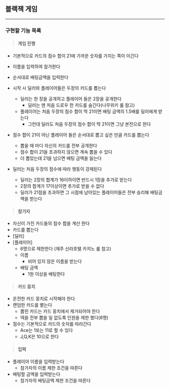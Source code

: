 ## 블랙잭 게임

---

### 구현할 기능 목록

> #### 게임 진행

- 기본적으로 카드의 점수 합이 21에 가까운 숫자를 가지는 쪽이 이긴다
- 이름을 입력하여 참가한다
- 순서대로 배팅금액을 입력한다
- 시작 시 딜러와 플레이어들은 두장의 카드를 뽑는다
  - 딜러는 한 장을 공개하고 플레이어 들은 2장을 공개한다
    - 딜러는 맨 처음 드로우 한 카드를 숨긴다(나무위키 룰  참고)
  - 플레이어는 처음 두장의 점수 합이 딱 21이면 배팅 금액의 1.5배를 딜러에게 받는다
    - 그런데 딜러도 처음 두장의 점수 합이 딱 21이면 그냥 본전으로 한다
- 점수 합이 21이 아닌 플레이어 들은 순서대로 뽑고 싶은 만큼 카드를 뽑는다
  - 뽑을 때 마다 자신의 카드를 전부 공개한다
  - 점수 합이 21을 초과하지 않으면 계속 뽑을 수 있다
  - 더 뽑았는데 21을 넘으면 배팅 금액을 잃는다
- 딜러는 처음 두장의 점수에 따라 행동이 강제된다

  - 딜러는 2장의 합계가 16이하이면 반드시 1장을 추가로 받는다
  - 2장의 합계가 17이상이면 추가로 받을 수 없다
  - 딜러가 21점을 초과하면 그 시점에 남아있는 플레이어들은 전부 승리해 배팅금액을 받는다

> #### 참가자

- 자신이 가진 카드들의 점수 합을 계산 한다
- 카드를 뽑는다
- [딜러]
- [플레이어]
  - 6명으로 제한한다 (제주 신라호텔 카지노 룰 참고)
  - 이름
    - 비어 있지 않은 이름을 받는다
  - 배팅 금액
    - 1원 이상을 배팅한다

> #### 카드 뭉치

- 온전한 카드 뭉치로 시작해야 한다
- 랜덤한 카드를 뱉는다
  - 뽑힌 카드는 카드 뭉치에서 제거되어야 한다
  - 덱을 전부 뽑을 일 없도록 인원을 제한 했다(6명)
- 점수는 기본적으로 카드의 숫자를 따라간다
  - Ace는 1또는 11로 할 수 있다
  - J,Q,K은 10으로 한다

> #### 입력

- 플레이어 이름을 입력받는다
  - 참가자의 이름 제한 조건을 따른다
- 배팅할 금액을 입력받는다
  - 참가자의 배팅금액 제한 조건을 따른다